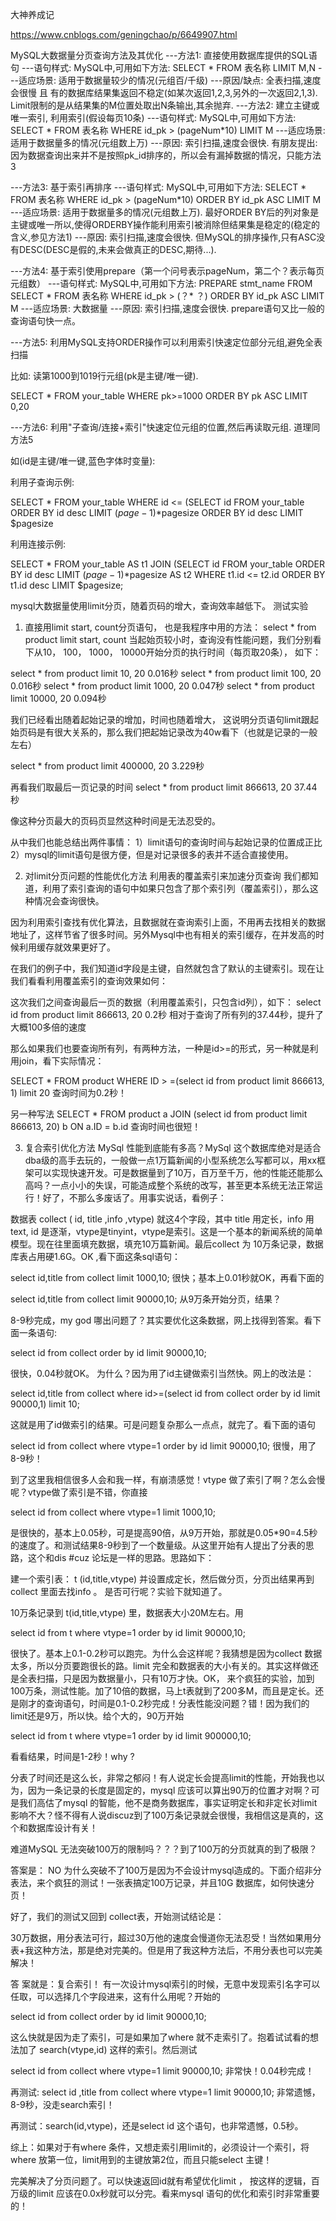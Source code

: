 大神养成记

https://www.cnblogs.com/geningchao/p/6649907.html

MySQL大数据量分页查询方法及其优化
---方法1: 直接使用数据库提供的SQL语句
---语句样式: MySQL中,可用如下方法: SELECT * FROM 表名称 LIMIT M,N
---适应场景: 适用于数据量较少的情况(元组百/千级)
---原因/缺点: 全表扫描,速度会很慢 且 有的数据库结果集返回不稳定(如某次返回1,2,3,另外的一次返回2,1,3). Limit限制的是从结果集的M位置处取出N条输出,其余抛弃.
---方法2: 建立主键或唯一索引, 利用索引(假设每页10条)
---语句样式: MySQL中,可用如下方法: SELECT * FROM 表名称 WHERE id_pk > (pageNum*10) LIMIT M
---适应场景: 适用于数据量多的情况(元组数上万)
---原因: 索引扫描,速度会很快. 有朋友提出: 因为数据查询出来并不是按照pk_id排序的，所以会有漏掉数据的情况，只能方法3

---方法3: 基于索引再排序
---语句样式: MySQL中,可用如下方法: SELECT * FROM 表名称 WHERE id_pk > (pageNum*10) ORDER BY id_pk ASC LIMIT M
---适应场景: 适用于数据量多的情况(元组数上万). 最好ORDER BY后的列对象是主键或唯一所以,使得ORDERBY操作能利用索引被消除但结果集是稳定的(稳定的含义,参见方法1)
---原因: 索引扫描,速度会很快. 但MySQL的排序操作,只有ASC没有DESC(DESC是假的,未来会做真正的DESC,期待...).

---方法4: 基于索引使用prepare（第一个问号表示pageNum，第二个？表示每页元组数）
---语句样式: MySQL中,可用如下方法: PREPARE stmt_name FROM SELECT * FROM 表名称 WHERE id_pk > (？* ？) ORDER BY id_pk ASC LIMIT M
---适应场景: 大数据量
---原因: 索引扫描,速度会很快. prepare语句又比一般的查询语句快一点。

---方法5: 利用MySQL支持ORDER操作可以利用索引快速定位部分元组,避免全表扫描

比如: 读第1000到1019行元组(pk是主键/唯一键).

SELECT * FROM your_table WHERE pk>=1000 ORDER BY pk ASC LIMIT 0,20

---方法6: 利用"子查询/连接+索引"快速定位元组的位置,然后再读取元组. 道理同方法5

如(id是主键/唯一键,蓝色字体时变量):

利用子查询示例:

SELECT * FROM your_table WHERE id <= 
(SELECT id FROM your_table ORDER BY id desc LIMIT ($page-1)*$pagesize ORDER BY id desc LIMIT $pagesize

利用连接示例:

SELECT * FROM your_table AS t1 
JOIN (SELECT id FROM your_table ORDER BY id desc LIMIT ($page-1)*$pagesize AS t2 
WHERE t1.id <= t2.id ORDER BY t1.id desc LIMIT $pagesize;

 
mysql大数据量使用limit分页，随着页码的增大，查询效率越低下。
测试实验
1.   直接用limit start, count分页语句， 也是我程序中用的方法：
select * from product limit start, count
当起始页较小时，查询没有性能问题，我们分别看下从10， 100， 1000， 10000开始分页的执行时间（每页取20条）， 如下：

select * from product limit 10, 20   0.016秒
select * from product limit 100, 20   0.016秒
select * from product limit 1000, 20   0.047秒
select * from product limit 10000, 20   0.094秒

我们已经看出随着起始记录的增加，时间也随着增大， 这说明分页语句limit跟起始页码是有很大关系的，那么我们把起始记录改为40w看下（也就是记录的一般左右）                                    

select * from product limit 400000, 20   3.229秒

再看我们取最后一页记录的时间
select * from product limit 866613, 20   37.44秒

像这种分页最大的页码页显然这种时间是无法忍受的。

从中我们也能总结出两件事情：
1）limit语句的查询时间与起始记录的位置成正比
2）mysql的limit语句是很方便，但是对记录很多的表并不适合直接使用。

2.   对limit分页问题的性能优化方法
利用表的覆盖索引来加速分页查询
我们都知道，利用了索引查询的语句中如果只包含了那个索引列（覆盖索引），那么这种情况会查询很快。

因为利用索引查找有优化算法，且数据就在查询索引上面，不用再去找相关的数据地址了，这样节省了很多时间。另外Mysql中也有相关的索引缓存，在并发高的时候利用缓存就效果更好了。

在我们的例子中，我们知道id字段是主键，自然就包含了默认的主键索引。现在让我们看看利用覆盖索引的查询效果如何：

这次我们之间查询最后一页的数据（利用覆盖索引，只包含id列），如下：
select id from product limit 866613, 20 0.2秒
相对于查询了所有列的37.44秒，提升了大概100多倍的速度

那么如果我们也要查询所有列，有两种方法，一种是id>=的形式，另一种就是利用join，看下实际情况：

SELECT * FROM product WHERE ID > =(select id from product limit 866613, 1) limit 20
查询时间为0.2秒！

另一种写法
SELECT * FROM product a JOIN (select id from product limit 866613, 20) b ON a.ID = b.id
查询时间也很短！

3.  复合索引优化方法
MySql 性能到底能有多高？MySql 这个数据库绝对是适合dba级的高手去玩的，一般做一点1万篇新闻的小型系统怎么写都可以，用xx框架可以实现快速开发。可是数据量到了10万，百万至千万，他的性能还能那么高吗？一点小小的失误，可能造成整个系统的改写，甚至更本系统无法正常运行！好了，不那么多废话了。用事实说话，看例子：

数据表 collect ( id, title ,info ,vtype) 就这4个字段，其中 title 用定长，info 用text, id 是逐渐，vtype是tinyint，vtype是索引。这是一个基本的新闻系统的简单模型。现在往里面填充数据，填充10万篇新闻。最后collect 为 10万条记录，数据库表占用硬1.6G。OK ,看下面这条sql语句：

select id,title from collect limit 1000,10; 很快；基本上0.01秒就OK，再看下面的

select id,title from collect limit 90000,10; 从9万条开始分页，结果？

8-9秒完成，my god 哪出问题了？其实要优化这条数据，网上找得到答案。看下面一条语句:

select id from collect order by id limit 90000,10;

很快，0.04秒就OK。 为什么？因为用了id主键做索引当然快。网上的改法是：

select id,title from collect where id>=(select id from collect order by id limit 90000,1) limit 10;

这就是用了id做索引的结果。可是问题复杂那么一点点，就完了。看下面的语句

select id from collect where vtype=1 order by id limit 90000,10; 很慢，用了8-9秒！

到了这里我相信很多人会和我一样，有崩溃感觉！vtype 做了索引了啊？怎么会慢呢？vtype做了索引是不错，你直接

select id from collect where vtype=1 limit 1000,10;

是很快的，基本上0.05秒，可是提高90倍，从9万开始，那就是0.05*90=4.5秒的速度了。和测试结果8-9秒到了一个数量级。从这里开始有人提出了分表的思路，这个和dis #cuz 论坛是一样的思路。思路如下：

建一个索引表： t (id,title,vtype) 并设置成定长，然后做分页，分页出结果再到 collect 里面去找info 。 是否可行呢？实验下就知道了。

10万条记录到 t(id,title,vtype) 里，数据表大小20M左右。用

select id from t where vtype=1 order by id limit 90000,10;

很快了。基本上0.1-0.2秒可以跑完。为什么会这样呢？我猜想是因为collect 数据太多，所以分页要跑很长的路。limit 完全和数据表的大小有关的。其实这样做还是全表扫描，只是因为数据量小，只有10万才快。OK， 来个疯狂的实验，加到100万条，测试性能。加了10倍的数据，马上t表就到了200多M，而且是定长。还是刚才的查询语句，时间是0.1-0.2秒完成！分表性能没问题？错！因为我们的limit还是9万，所以快。给个大的，90万开始

select id from t where vtype=1 order by id limit 900000,10;

看看结果，时间是1-2秒！why ?

分表了时间还是这么长，非常之郁闷！有人说定长会提高limit的性能，开始我也以为，因为一条记录的长度是固定的，mysql 应该可以算出90万的位置才对啊？可是我们高估了mysql 的智能，他不是商务数据库，事实证明定长和非定长对limit影响不大？怪不得有人说discuz到了100万条记录就会很慢，我相信这是真的，这个和数据库设计有关！

难道MySQL 无法突破100万的限制吗？？？到了100万的分页就真的到了极限？

答案是： NO 为什么突破不了100万是因为不会设计mysql造成的。下面介绍非分表法，来个疯狂的测试！一张表搞定100万记录，并且10G 数据库，如何快速分页！
 
好了，我们的测试又回到 collect表，开始测试结论是：

30万数据，用分表法可行，超过30万他的速度会慢道你无法忍受！当然如果用分表+我这种方法，那是绝对完美的。但是用了我这种方法后，不用分表也可以完美解决！
 
答 案就是：复合索引！ 有一次设计mysql索引的时候，无意中发现索引名字可以任取，可以选择几个字段进来，这有什么用呢？开始的

select id from collect order by id limit 90000,10;

这么快就是因为走了索引，可是如果加了where 就不走索引了。抱着试试看的想法加了 search(vtype,id) 这样的索引。然后测试

select id from collect where vtype=1 limit 90000,10; 非常快！0.04秒完成！

再测试: select id ,title from collect where vtype=1 limit 90000,10; 非常遗憾，8-9秒，没走search索引！

再测试：search(id,vtype)，还是select id 这个语句，也非常遗憾，0.5秒。

综上：如果对于有where 条件，又想走索引用limit的，必须设计一个索引，将where 放第一位，limit用到的主键放第2位，而且只能select 主键！

完美解决了分页问题了。可以快速返回id就有希望优化limit ， 按这样的逻辑，百万级的limit 应该在0.0x秒就可以分完。看来mysql 语句的优化和索引时非常重要的！